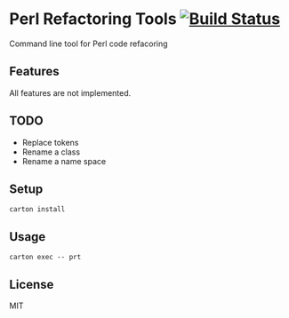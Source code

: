 # Perl Refactoring Tools [![Build Status](https://travis-ci.org/hitode909/perl-refactoring-tools.png?branch=master)](https://travis-ci.org/hitode909/perl-refactoring-tools)

Command line tool for Perl code refacoring

## Features

All features are not implemented.

## TODO

- Replace tokens
- Rename a class
- Rename a name space

## Setup

```
carton install
```

## Usage

```
carton exec -- prt
```

## License

MIT
